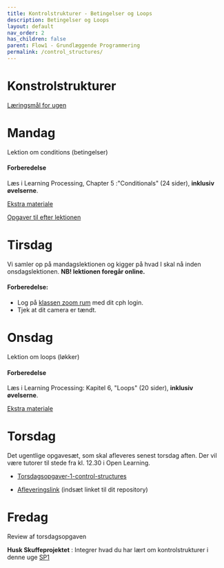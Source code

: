 ```yaml
---
title: Kontrolstrukturer - Betingelser og Loops
description: Betingelser og Loops
layout: default
nav_order: 2
has_children: false
parent: Flow1 - Grundlæggende Programmering
permalink: /control_structures/
---
```


# Konstrolstrukturer

[Læringsmål for ugen](./learningobjectives.md)

# Mandag

Lektion om conditions (betingelser)

#### Forberedelse
Læs i Learning Processing, Chapter 5 :"Conditionals" (24 sider), **inklusiv øvelserne**.

[Ekstra materiale](resources.md#Mandag)


[Opgaver til efter lektionen](https://github.com/Dat1Cphbusiness/Mandagsopgaver/blob/main/2.md)

# Tirsdag

Vi samler op på mandagslektionen og kigger på hvad I skal nå inden onsdagslektionen.
**NB! lektionen foregår online.**

#### Forberedelse:
- Log på [klassen zoom rum](https://cphbusiness.zoom.us/j/66755584856?pwd=RDRqZjBqSXBsTlR0QjRsTXh0UEFTUT09) med dit cph login.
- Tjek at dit camera er tændt.


# Onsdag 

Lektion om loops (løkker)
#### Forberedelse
Læs i Learning Processing: Kapitel 6, "Loops" (20 sider), **inklusiv øvelserne**.

[Ekstra materiale](resources.md#Onsdag)

# Torsdag

Det ugentlige opgavesæt, som skal afleveres senest torsdag aften.
Der vil være tutorer til stede fra kl. 12.30 i Open Learning.

- [Torsdagsopgaver-1-control-structures](https://github.com/Dat1Cphbusiness/Torsdagsopgaver-1-control-structures)

- [Afleveringslink](https://cphbusiness.mrooms.net/mod/assign/view.php?id=765987)
(indsæt linket til dit repository)

# Fredag
Review af torsdagsopgaven

**Husk Skuffeprojektet** : Integrer hvad du har lært om kontrolstrukturer i denne uge 
[SP1](../../projects/SP1/README.md#uge-2-kontrolstrukturer)
